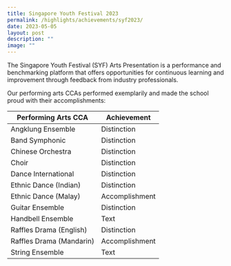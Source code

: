 ```yaml
---
title: Singapore Youth Festival 2023
permalink: /highlights/achievements/syf2023/
date: 2023-05-05
layout: post
description: ""
image: ""
---
```

The Singapore Youth Festival (SYF) Arts Presentation is a performance and benchmarking platform that offers opportunities for continuous learning and improvement through feedback from industry professionals.

Our performing arts CCAs performed exemplarily and made the school proud with their accomplishments:



| Performing Arts CCA | Achievement| 
| -------- | -------- | 
| Angklung Ensemble     | Distinction     | 
| Band Symphonic     | Distinction  | 
| Chinese Orchestra   | Distinction   | 
| Choir    | Distinction    | 
| Dance International    | Distinction     | 
| Ethnic Dance (Indian)    | Distinction    | 
| Ethnic Dance (Malay)    | Accomplishment    | 
| Guitar Ensemble    | Distinction     | 
| Handbell Ensemble    | Text     | 
| Raffles Drama (English)   | Distinction     | 
| Raffles Drama (Mandarin)     | Accomplishment      | 
| String Ensemble   | Text     |